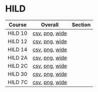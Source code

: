 # HILD

| Course | Overall | Section |
| ------ | ------- | ------- |
| HILD 10 | [csv](https://github.com/UCSD-Historical-Enrollment-Data/2024Fall/blob/main/overall/HILD%2010.csv), [png](https://raw.githubusercontent.com/UCSD-Historical-Enrollment-Data/2024Fall/main/plot_overall/HILD%2010.png), [wide](https://raw.githubusercontent.com/UCSD-Historical-Enrollment-Data/2024Fall/main/plot_overall_wide/HILD%2010.png) |  |
| HILD 12 | [csv](https://github.com/UCSD-Historical-Enrollment-Data/2024Fall/blob/main/overall/HILD%2012.csv), [png](https://raw.githubusercontent.com/UCSD-Historical-Enrollment-Data/2024Fall/main/plot_overall/HILD%2012.png), [wide](https://raw.githubusercontent.com/UCSD-Historical-Enrollment-Data/2024Fall/main/plot_overall_wide/HILD%2012.png) |  |
| HILD 14 | [csv](https://github.com/UCSD-Historical-Enrollment-Data/2024Fall/blob/main/overall/HILD%2014.csv), [png](https://raw.githubusercontent.com/UCSD-Historical-Enrollment-Data/2024Fall/main/plot_overall/HILD%2014.png), [wide](https://raw.githubusercontent.com/UCSD-Historical-Enrollment-Data/2024Fall/main/plot_overall_wide/HILD%2014.png) |  |
| HILD 2A | [csv](https://github.com/UCSD-Historical-Enrollment-Data/2024Fall/blob/main/overall/HILD%202A.csv), [png](https://raw.githubusercontent.com/UCSD-Historical-Enrollment-Data/2024Fall/main/plot_overall/HILD%202A.png), [wide](https://raw.githubusercontent.com/UCSD-Historical-Enrollment-Data/2024Fall/main/plot_overall_wide/HILD%202A.png) |  |
| HILD 2C | [csv](https://github.com/UCSD-Historical-Enrollment-Data/2024Fall/blob/main/overall/HILD%202C.csv), [png](https://raw.githubusercontent.com/UCSD-Historical-Enrollment-Data/2024Fall/main/plot_overall/HILD%202C.png), [wide](https://raw.githubusercontent.com/UCSD-Historical-Enrollment-Data/2024Fall/main/plot_overall_wide/HILD%202C.png) |  |
| HILD 30 | [csv](https://github.com/UCSD-Historical-Enrollment-Data/2024Fall/blob/main/overall/HILD%2030.csv), [png](https://raw.githubusercontent.com/UCSD-Historical-Enrollment-Data/2024Fall/main/plot_overall/HILD%2030.png), [wide](https://raw.githubusercontent.com/UCSD-Historical-Enrollment-Data/2024Fall/main/plot_overall_wide/HILD%2030.png) |  |
| HILD 7C | [csv](https://github.com/UCSD-Historical-Enrollment-Data/2024Fall/blob/main/overall/HILD%207C.csv), [png](https://raw.githubusercontent.com/UCSD-Historical-Enrollment-Data/2024Fall/main/plot_overall/HILD%207C.png), [wide](https://raw.githubusercontent.com/UCSD-Historical-Enrollment-Data/2024Fall/main/plot_overall_wide/HILD%207C.png) |  |

